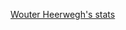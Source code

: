 [Wouter Heerwegh's stats](https://github-readme-stats.vercel.app/api?username=wouter-heerwegh&count_private=true&show_icons=true)
